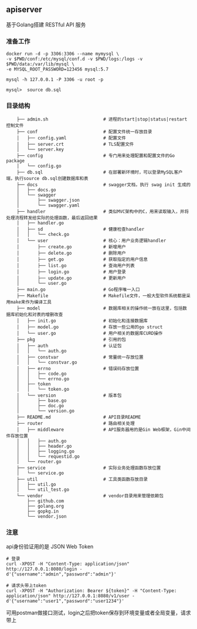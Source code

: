 
## apiserver

基于Golang搭建 RESTful API 服务

### 准备工作
```shell
docker run -d -p 3306:3306 --name mymysql \
-v $PWD/conf:/etc/mysql/conf.d -v $PWD/logs:/logs -v $PWD/data:/var/lib/mysql \
-e MYSQL_ROOT_PASSWORD=123456 mysql:5.7

mysql -h 127.0.0.1 -P 3306 -u root -p

mysql>  source db.sql

```

### 目录结构

        ├── admin.sh                     # 进程的start|stop|status|restart控制文件
        ├── conf                         # 配置文件统一存放目录
        │   ├── config.yaml              # 配置文件
        │   ├── server.crt               # TLS配置文件
        │   └── server.key
        ├── config                       # 专门用来处理配置和配置文件的Go package
        │   └── config.go                 
        ├── db.sql                       # 在部署新环境时，可以登录MySQL客户端，执行source db.sql创建数据库和表
        ├── docs                         # swagger文档，执行 swag init 生成的
        │   ├── docs.go
        │   └── swagger
        │       ├── swagger.json
        │       └── swagger.yaml
        ├── handler                      # 类似MVC架构中的C，用来读取输入，并将处理流程转发给实际的处理函数，最后返回结果
        │   ├── handler.go
        │   ├── sd                       # 健康检查handler
        │   │   └── check.go 
        │   └── user                     # 核心：用户业务逻辑handler
        │       ├── create.go            # 新增用户
        │       ├── delete.go            # 删除用户
        │       ├── get.go               # 获取指定的用户信息
        │       ├── list.go              # 查询用户列表
        │       ├── login.go             # 用户登录
        │       ├── update.go            # 更新用户
        │       └── user.go       
        ├── main.go                      # Go程序唯一入口
        ├── Makefile                     # Makefile文件，一般大型软件系统都是采用make来作为编译工具
        ├── model                        # 数据库相关的操作统一放在这里，包括数据库初始化和对表的增删改查
        │   ├── init.go                  # 初始化和连接数据库
        │   ├── model.go                 # 存放一些公用的go struct
        │   └── user.go                  # 用户相关的数据库CURD操作
        ├── pkg                          # 引用的包
        │   ├── auth                     # 认证包
        │   │   └── auth.go
        │   ├── constvar                 # 常量统一存放位置
        │   │   └── constvar.go
        │   ├── errno                    # 错误码存放位置
        │   │   ├── code.go
        │   │   └── errno.go
        │   ├── token
        │   │   └── token.go
        │   └── version                  # 版本包
        │       ├── base.go
        │       ├── doc.go
        │       └── version.go
        ├── README.md                    # API目录README
        ├── router                       # 路由相关处理
        │   ├── middleware               # API服务器用的是Gin Web框架，Gin中间件存放位置
        │   │   ├── auth.go 
        │   │   ├── header.go
        │   │   ├── logging.go
        │   │   └── requestid.go
        │   └── router.go
        ├── service                      # 实际业务处理函数存放位置
        │   └── service.go
        ├── util                         # 工具类函数存放目录
        │   ├── util.go 
        │   └── util_test.go
        └── vendor                       # vendor目录用来管理依赖包
            ├── github.com
            ├── golang.org
            ├── gopkg.in
            └── vendor.json

### 注意
api身份验证用的是 JSON Web Token
```shell
# 登录
curl -XPOST -H "Content-Type: application/json" http://127.0.0.1:8080/login -d'{"username":"admin","password":"admin"}'

# 请求头带上token
curl -XPOST -H "Authorization: Bearer ${token}" -H "Content-Type: application/json" http://127.0.0.1:8080/v1/user -d'{"username":"user1","password":"user1234"}'
```
可用postman做接口测试，login之后把token保存到环境变量或者全局变量，请求带上